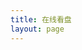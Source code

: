 ```yaml
---
title: 在线看盘
layout: page
---
```


<script language=JavaScript src="http://www.521yy.com/gupiao/js/gupiao3.js"></script>



